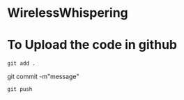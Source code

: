 # WirelessWhispering
# To Upload the code in github
```
git add .
```
git commit -m"message"
```
git push

